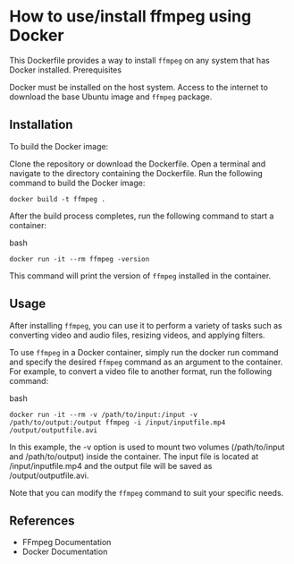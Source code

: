 # How to use/install ffmpeg using Docker

This Dockerfile provides a way to install `ffmpeg` on any system that has Docker installed.
Prerequisites

Docker must be installed on the host system.
Access to the internet to download the base Ubuntu image and `ffmpeg` package.

## Installation

To build the Docker image:

Clone the repository or download the Dockerfile.
Open a terminal and navigate to the directory containing the Dockerfile.
Run the following command to build the Docker image:

    docker build -t ffmpeg .

After the build process completes, run the following command to start a container:

bash

    docker run -it --rm ffmpeg -version

This command will print the version of `ffmpeg` installed in the container.

## Usage

After installing `ffmpeg`, you can use it to perform a variety of tasks such as converting video and audio files, resizing videos, and applying filters.

To use `ffmpeg` in a Docker container, simply run the docker run command and specify the desired `ffmpeg` command as an argument to the container. For example, to convert a video file to another format, run the following command:

bash

    docker run -it --rm -v /path/to/input:/input -v /path/to/output:/output ffmpeg -i /input/inputfile.mp4 /output/outputfile.avi

In this example, the -v option is used to mount two volumes (/path/to/input and /path/to/output) inside the container. The input file is located at /input/inputfile.mp4 and the output file will be saved as /output/outputfile.avi.

Note that you can modify the `ffmpeg` command to suit your specific needs.

## References

-   FFmpeg Documentation
-   Docker Documentation

